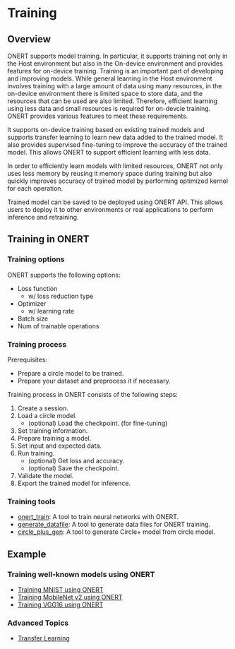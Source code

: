 # Training

## Overview

ONERT supports model training. In particular, it supports training not only in the Host environment but also in the On-device environment and provides features for on-device training. Training is an important part of developing and improving models. While general learning in the Host environment involves training with a large amount of data using many resources, in the on-device environment there is limited space to store data, and the resources that can be used are also limited. Therefore, efficient learning using less data and small resources is required for on-devcie training. ONERT provides various features to meet these requirements.

It supports on-device training based on existing trained models and supports transfer learning to learn new data added to the trained model. It also provides supervised fine-tuning to improve the accuracy of the trained model. This allows ONERT to support efficient learning with less data.

In order to efficiently learn models with limited resources, ONERT not only uses less memory by reusing it memory space during training but also quickly improves accuracy of trained model by performing optimized kernel for each operation.

Trained model can be saved to be deployed using ONERT API. This allows users to deploy it to other environments or real applications to perform inference and retraining.

## Training in ONERT

### Training options

ONERT supports the following options:

- Loss function
  - w/ loss reduction type
- Optimizer
  - w/ learning rate
- Batch size
- Num of trainable operations

### Training process

Prerequisites:

- Prepare a circle model to be trained.
- Prepare your dataset and preprocess it if necessary.

Training process in ONERT consists of the following steps:

1. Create a session.
2. Load a circle model.
   - (optional) Load the checkpoint. (for fine-tuning)
3. Set training information.
4. Prepare training a model.
5. Set input and expected data.
6. Run training.
   - (optional) Get loss and accuracy.
   - (optional) Save the checkpoint.
7. Validate the model.
8. Export the trained model for inference.

### Training tools

- [onert_train](tests/tools/onert_train): A tool to train neural networks with ONERT.
- [generate_datafile](tools/generate_datafile): A tool to generate data files for ONERT training.
- [circle_plus_gen](tools/circle_plus_gen): A tool to generate Circle+ model from circle model.

## Example

### Training well-known models using ONERT

- [Training MNIST using ONERT](https://github.com/Samsung/ONE/blob/master/docs/examples/mnist_training.md)
- [Training MobileNet v2 using ONERT](https://github.com/Samsung/ONE/blob/master/docs/examples/mobilenetv2_training.md)
- [Training VGG16 using ONERT](https://github.com/Samsung/ONE/blob/master/docs/examples/vgg16_training.md)

### Advanced Topics

- [Transfer Learning](docs/runtime/transfer_learning.md)
